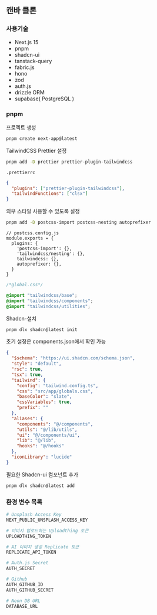 ## 캔바 클론
### 사용기술
- Next.js 15
- pnpm
- shadcn-ui
- tanstack-query
- fabric.js
- hono
- zod
- auth.js
- drizzle ORM
- supabase( PostgreSQL )

### pnpm

프로젝트 생성

```bash
pnpm create next-app@latest
```

TailwindCSS Prettier 설정

```bash
pnpm add -D prettier prettier-plugin-tailwindcss
```

`.prettierrc`
```json
{
  "plugins": ["prettier-plugin-tailwindcss"],
  "tailwindFunctions": ["clsx"]
}
```

외부 스타일 사용할 수 있도록 설정

```bash
pnpm add -D postcss-import postcss-nesting autoprefixer
```

```tsx
// postcss.config.js
module.exports = {
  plugins: {
    'postcss-import': {},
    'tailwindcss/nesting': {},
    tailwindcss: {},
    autoprefixer: {},
  }
}
```

```css
/*global.css*/

@import "tailwindcss/base";
@import "tailwindcss/components";
@import "tailwindcss/utilities";
```

Shadcn-설치

```bash
pnpm dlx shadcn@latest init
```

초기 설정은 components.json에서 확인 가능

```json
{
  "$schema": "https://ui.shadcn.com/schema.json",
  "style": "default",
  "rsc": true,
  "tsx": true,
  "tailwind": {
    "config": "tailwind.config.ts",
    "css": "src/app/globals.css",
    "baseColor": "slate",
    "cssVariables": true,
    "prefix": ""
  },
  "aliases": {
    "components": "@/components",
    "utils": "@/lib/utils",
    "ui": "@/components/ui",
    "lib": "@/lib",
    "hooks": "@/hooks"
  },
  "iconLibrary": "lucide"
}
```

필요한 Shadcn-ui 컴포넌트 추가

```bash
pnpm dlx shadcn@latest add
```

### 환경 변수 목록
```bash
# Unsplash Access Key
NEXT_PUBLIC_UNSPLASH_ACCESS_KEY

# 이미지 업로드하는 Uploadthing 토큰
UPLOADTHING_TOKEN

# AI 이미지 생성 Replicate 토큰
REPLICATE_API_TOKEN

# Auth.js Secret
AUTH_SECRET

# Github
AUTH_GITHUB_ID
AUTH_GITHUB_SECRET

# Neon DB URL
DATABASE_URL
```